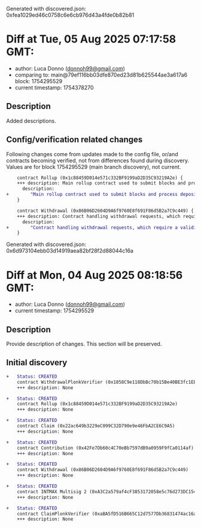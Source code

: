 Generated with discovered.json: 0xfea1029ed46c0758c6e6cb976d43a4fde0b82b81

# Diff at Tue, 05 Aug 2025 07:17:58 GMT:

- author: Luca Donno (<donnoh99@gmail.com>)
- comparing to: main@79ef116bb03dfe870ed23d81b625544ae3a617a6 block: 1754295529
- current timestamp: 1754378270

## Description

Added descriptions.

## Config/verification related changes

Following changes come from updates made to the config file,
or/and contracts becoming verified, not from differences found during
discovery. Values are for block 1754295529 (main branch discovery), not current.

```diff
    contract Rollup (0x1c88459D014e571c332BF9199aD2D35C93219A2e) {
    +++ description: Main rollup contract used to submit blocks and process deposits. It saves block hashes to be then referenced by the Withdrawal contract.
      description:
+        "Main rollup contract used to submit blocks and process deposits. It saves block hashes to be then referenced by the Withdrawal contract."
    }
```

```diff
    contract Withdrawal (0x86B06D2604D9A6f9760E8f691F86d5B2a7C9c449) {
    +++ description: Contract handling withdrawal requests, which require a validity proof of sufficient balance. It tracks amount of funds already withdrawn to prevent double withdrawals.
      description:
+        "Contract handling withdrawal requests, which require a validity proof of sufficient balance. It tracks amount of funds already withdrawn to prevent double withdrawals."
    }
```

Generated with discovered.json: 0x6d973104ebb03d14919aea82bf28f2d88044c16a

# Diff at Mon, 04 Aug 2025 08:18:56 GMT:

- author: Luca Donno (<donnoh99@gmail.com>)
- current timestamp: 1754295529

## Description

Provide description of changes. This section will be preserved.

## Initial discovery

```diff
+   Status: CREATED
    contract WithdrawalPlonkVerifier (0x1858C9e118DbBc70b15Be40BE3fc1EbB062f5734)
    +++ description: None
```

```diff
+   Status: CREATED
    contract Rollup (0x1c88459D014e571c332BF9199aD2D35C93219A2e)
    +++ description: None
```

```diff
+   Status: CREATED
    contract Claim (0x22ac649b3229eC099C32D790e9e46FbA2CE6C9A5)
    +++ description: None
```

```diff
+   Status: CREATED
    contract Contribution (0x42Fe7Db60c4C70eBb7597dB9a0959F9fCa0114af)
    +++ description: None
```

```diff
+   Status: CREATED
    contract Withdrawal (0x86B06D2604D9A6f9760E8f691F86d5B2a7C9c449)
    +++ description: None
```

```diff
+   Status: CREATED
    contract INTMAX Multisig 2 (0xA3C2a579af4cF3853172058e5c76d273DC1542DD)
    +++ description: None
```

```diff
+   Status: CREATED
    contract ClaimPlonkVerifier (0xaBA5fD516B665C12d7577Db36831474ac16aEe0a)
    +++ description: None
```
